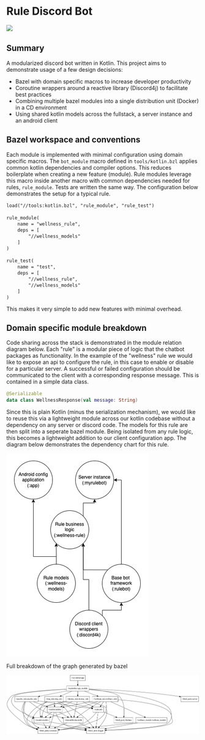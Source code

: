 # Rule Discord Bot

![](https://d381-2601-602-9080-2580-00-b398.ngrok.io/buildStatus/icon/?build=0&job=honkbot)

## Summary

A modularized discord bot written in Kotlin. This project aims to demonstrate usage of a few design decisions:

- Bazel with domain specific macros to increase developer productivity
- Coroutine wrappers around a reactive library (Discord4j) to facilitate best practices
- Combining multiple bazel modules into a single distribution unit (Docker) in a CD environment
- Using shared kotlin models across the fullstack, a server instance and an android client

## Bazel workspace and conventions

Each module is implemented with minimal configuration using domain specific macros. The `bot_module`
macro defined in `tools/kotlin.bzl` applies common kotlin dependencies and compiler options. This reduces
boilerplate when creating a new feature (module). Rule modules leverage this macro inside another macro with common
dependencies needed for rules, `rule_module`. Tests are written the same way. The configuration below demonstrates the setup for
a typical rule. 

```
load("//tools:kotlin.bzl", "rule_module", "rule_test")

rule_module(
    name = "wellness_rule",
    deps = [
        "//wellness_models"
    ]
)

rule_test(
    name = "test",
    deps = [
        "//wellness_rule",
        "//wellness_models"
    ]
)
```

This makes it very simple to add new features with minimal overhead.

## Domain specific module breakdown

Code sharing across the stack is demonstrated in the module relation diagram below. Each "rule" is a modular piece of
logic that the chatbot packages as functionality. In the example of the "wellness" rule we would like to expose an api
to configure the rule, in this case to enable or disable for a particular server. A successful or failed configuration
should be communicated to the client with a corresponding response message. This is contained in a simple data class.

```kotlin
@Serializable
data class WellnessResponse(val message: String)
```

Since this is plain Kotlin (minus the serialization mechanism), we would like to reuse this via a lightweight module across our kotlin codebase
without a dependency on any server or discord code. The models for this rule are then split into a seperate bazel module.
Being isolated from any rule logic, this becomes a lightweight addition to our client configuration app. The diagram
below demonstrates the dependency chart for this rule.

![Shared code across server and client](docs/images/rules.png)

Full breakdown of the graph generated by bazel

![](docs/images/graph.png)



